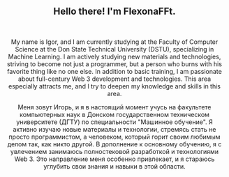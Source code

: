 <h2 align="center">
    Hello there! I'm <strong>FlexonaFFt</strong>.
</h2>
&nbsp;

<p align="center">
    My name is Igor, and I am currently studying at the Faculty of Computer Science at the Don State Technical University (DSTU), specializing in Machine Learning. I am actively studying new materials and technologies, striving to become not just a programmer, but a person who burns with his favorite thing like no one else.
    In addition to basic training, I am passionate about full-century Web 3 development and technologies. This area especially attracts me, and I try to deepen my knowledge and skills in this area.
</p>

<p align="center">
    Меня зовут Игорь, и я в настоящий момент учусь на факультете компьютерных наук в Донском государственном техническом университете (ДГТУ) по специальности "Машинное обучение". Я активно изучаю новые материалы и технологии, стремясь стать не просто программистом, а человеком, который горит своим любимым делом так, как никто другой.
    В дополнение к основному обучению, я с увлечением занимаюсь полностековой разработкой и технологиями Web 3. Это направление меня особенно привлекает, и я стараюсь углубить свои знания и навыки в этой области.
</p>

<!--
**FlexonaFFt/FlexonaFFt** is a ✨ _special_ ✨ repository because its `README.md` (this file) appears on your GitHub profile.

Here are some ideas to get you started:

- 🔭 I’m currently working on ...
- 🌱 I’m currently learning ...
- 👯 I’m looking to collaborate on ...
- 🤔 I’m looking for help with ...
- 💬 Ask me about ...
- 📫 How to reach me: ...
- 😄 Pronouns: ...
- ⚡ Fun fact: ...
-->
